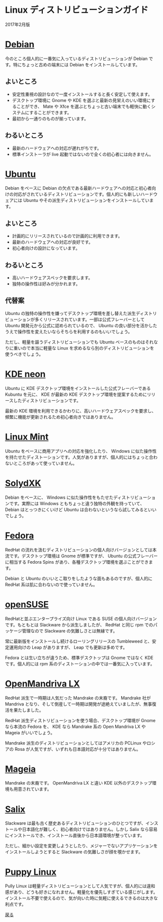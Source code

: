# Linux ディストリビューションガイド

2017年2月版

# [Debian](https://www.debian.org/)

今のところ個人的に一番気に入っているディストリビューションが Debian です。特にちょっと古めの端末には Debian をインストールしています。

## よいところ

- 安定性重視の設計なので一度インストールすると長く安定して使えます。
- デスクトップ環境に Gnome や KDE を選ぶと最新の見栄えのいい環境にすることができ、 Mate や Xfce を選ぶとちょっと古い端末でも軽快に動くシステムにすることができます。
- 最初から一通りのものが揃っています。

## わるいところ

- 最新のハードウェアへの対応が遅れがちです。
- 標準インストーラが live 起動ではないので全くの初心者には向きません。

# [Ubuntu](https://www.ubuntu.com/)

Debian をベースに Debian の欠点である最新ハードウェアへの対応と初心者向けの対応がされているディストリビューションです。個人的にも新しいハードウェアには Ubuntu やその派生ディストリビューションをインストールしています。

## よいところ

- 計画的にリリースされているので計画的に利用できます。
- 最新のハードウェアへの対応が良好です。
- 初心者向けの設計になっています。

## わるいところ

- 高いハードウェアスペックを要求します。
- 独特の操作性は好みが分かれます。

## 代替案

Ubuntu の独特の操作性を嫌ってデスクトップ環境を差し替えた派生ディストリビューションが多くリリースされています。一部は公式フレーバーとして Ubuntu 開発元から公式に認められているので、 Ubuntu の良い部分を活かしたうえで操作性を変えたいならそちらを利用するのもいいでしょう。  

ただし、軽量を謳うディストリビューションでも Ubuntu ベースのものはそれなりに重いので本当に軽量な Linux を求めるなら別のディストリビューションを使うべきでしょう。

# [KDE neon](https://neon.kde.org/)

Ubuntu に KDE デスクトップ環境をインストールした公式フレーバーである Kubuntu を元に、 KDE が最新の KDE デスクトップ環境を提案するためにリリースしたディストリビューションです。

最新の KDE 環境を利用できるかわりに、高いハードウェアスペックを要求し、頻繁に機能が更新されるため初心者向きではありません。

# [Linux Mint](https://www.linuxmint.com/)

Ubuntu をベースに商用アプリへの対応を強化したり、 Windows に似た操作性を持たせたディストーションです。人気がありますが、個人的にはちょっと合わないところがあって使っていません。

# [SolydXK](https://solydxk.com/)

Debian をベースに、 Windows に似た操作性をもたせたディストリビューションです。実際には Windows ともちょっと違う独特の外観を持っていて、 Debian はとっつきにくいけど Ubuntu は合わないというなら試してみるといいでしょう。

# [Fedora](https://getfedora.org/)

RedHat の流れを汲むディストリビューションの個人向けバージョンとしては本流です。デスクトップ環境は Gnome が標準ですが、 Ubuntu の公式フレーバーに相当する Fedora Spins があり、各種デスクトップ環境を選ぶことができます。

Debian と Ubuntu のいいとこ取りをしたような面もあるのですが、個人的に RedHat 系は肌に合わないので使っていません。

# [openSUSE](https://www.opensuse.org/)

RedHatと並ぶエンタープライズ向け Linux である SUSE の個人向けバージョンです。もともとは Slackware から派生しましたが、 RedHat と同じ rpm でのパッケージ管理なので Slackware の気難しさとは無縁です。

常に最新版をインストールし続けるローリングリリースの Tumbleweed と、安定運用向けの Leap がありますが、 Leap でも更新は多めです。

Fedora とは生い立ちが違うため、標準デスクトップは Gnome ではなく KDE です。個人的には rpm 系のディストーションの中では一番気に入っています。

# [OpenMandriva LX](https://www.openmandriva.org)

RedHat 派生で一時期は人気だった Mandrake の末裔です。 Mandrake 社が Mandriva となり、そして倒産して一時期は開発が途絶えていましたが、無事復活を果たしました。

RedHat 派生ディストリビューションを使う場合、デスクトップ環境が Gnome なら本流の Fedora を、 KDE なら Mandrake 系の Open Mandriva LX や Mageia がいいでしょう。

Mandrake 派生のディストリビューションとしてはアメリカの PCLinux やロシアの Rosa が人気ですが、いずれも日本語対応が十分ではありません。

# [Mageia](http://www.mageia.org)

Mandrake の末裔です。 OpenMandriva LX と違い KDE 以外のデスクトップ環境も用意されています。

# [Salix](https://salixos.org/)

Slackware は最も古く歴史あるディストリビューションのひとつですが、インストールや日本語化が難しく、初心者向けではありません。しかし Salix なら容易にインストールでき、インストール直後から日本語環境が整っています。

ただし、細かい設定を変更しようとしたり、メジャーでないアプリケーションをインストールしようとすると Slackware の気難しさが顔を覗かせます。

# [Puppy Linux](http://puppylinux.com/)

Pully Linux は軽量ディストリビューションとして人気ですが、個人的には違和感があり、どうも好きになれません。軽量化を優先しすぎている感じがします。インストール不要で使えるので、気が向いた時に気軽に使えるできるのは大きな利点です。

[戻る](readme.md)
